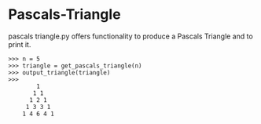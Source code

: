 # Pascals-Triangle
pascals triangle.py offers functionality to produce a Pascals Triangle and to print it.

    >>> n = 5
    >>> triangle = get_pascals_triangle(n)
    >>> output_triangle(triangle)
    >>> 
            1    
           1 1   
          1 2 1  
         1 3 3 1 
        1 4 6 4 1
